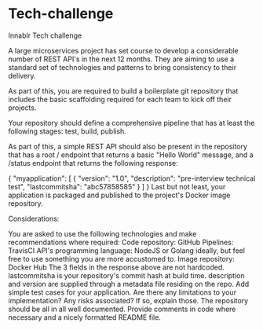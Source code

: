 # Tech-challenge
Innablr Tech challenge

A large microservices project has set course to develop a considerable number of REST API's in the next 12 months. They are aiming to use a standard set of technologies and patterns to bring consistency to their delivery.

As part of this, you are required to build a boilerplate git repository that includes the basic scaffolding required for each team to kick off their projects.

Your repository should define a comprehensive pipeline that has at least the following stages: test, build, publish.

As part of this, a simple REST API should also be present in the repository that has a root / endpoint that returns a basic "Hello World" message, and a /status endpoint that returns the following response:

{
  "myapplication": [
    {
      "version": "1.0",
      "description": "pre-interview technical test",
      "lastcommitsha": "abc57858585"
    }
  ]
}
Last but not least, your application is packaged and published to the project's Docker image repository.

Considerations:

You are asked to use the following technologies and make recommendations where required:
Code repository: GitHub
Pipelines: TravisCI
API's programming language: NodeJS or Golang ideally, but feel free to use something you are more accustomed to.
Image repository: Docker Hub
The 3 fields in the response above are not hardcoded.
lastcommitsha is your repository's commit hash at build time.
description and version are supplied through a metadata file residing on the repo.
Add simple test cases for your application.
Are there any limitations to your implementation? Any risks associated? If so, explain those.
The repository should be all in all well documented. Provide comments in code where necessary and a nicely formatted README file.

